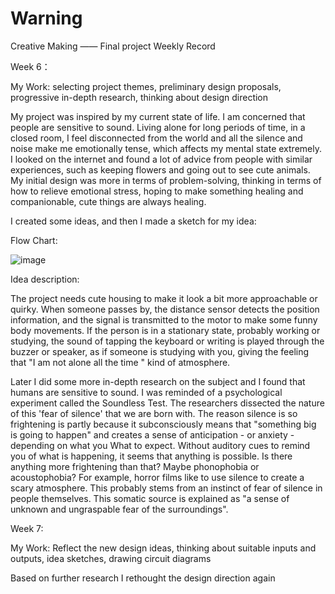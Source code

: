 # Warning

Creative Making —— Final project Weekly Record


Week 6：

My Work: selecting project themes, preliminary design proposals, progressive in-depth research, thinking about design direction

My project was inspired by my current state of life. I am concerned that people are sensitive to sound. Living alone for long periods of time, in a closed room, I feel disconnected from the world and all the silence and noise make me emotionally tense, which affects my mental state extremely. I looked on the internet and found a lot of advice from people with similar experiences, such as keeping flowers and going out to see cute animals. My initial design was more in terms of problem-solving, thinking in terms of how to relieve emotional stress, hoping to make something healing and companionable, cute things are always healing.

I created some ideas, and then I made a sketch for my idea:




Flow Chart:

![image](https://user-images.githubusercontent.com/119873123/206622856-a310e0e3-7fac-493e-b478-2fcea8e3d735.png)

Idea description:

The project needs cute housing to make it look a bit more approachable or quirky. When someone passes by, the distance sensor detects the position information, and the signal is transmitted to the motor to make some funny body movements. If the person is in a stationary state, probably working or studying, the sound of tapping the keyboard or writing is played through the buzzer or speaker, as if someone is studying with you, giving the feeling that "I am not alone all the time " kind of atmosphere.


Later I did some more in-depth research on the subject and I found that humans are sensitive to sound. I was reminded of a psychological experiment called the Soundless Test. The researchers dissected the nature of this 'fear of silence' that we are born with. The reason silence is so frightening is partly because it subconsciously means that "something big is going to happen" and creates a sense of anticipation - or anxiety - depending on what you What to expect. Without auditory cues to remind you of what is happening, it seems that anything is possible. Is there anything more frightening than that? Maybe phonophobia or acoustophobia?
For example, horror films like to use silence to create a scary atmosphere. This probably stems from an instinct of fear of silence in people themselves. This somatic source is explained as "a sense of unknown and ungraspable fear of the surroundings".


Week 7:

My Work: Reflect the new design ideas, thinking about suitable inputs and outputs, idea sketches, drawing circuit diagrams

Based on further research I rethought the design direction again

